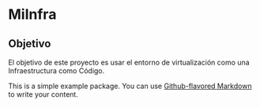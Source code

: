 # MiInfra

## Objetivo
El objetivo de este proyecto es usar el entorno de virtualización como una Infraestructura como Código.




This is a simple example package. You can use
[Github-flavored Markdown](https://guides.github.com/features/mastering-markdown/)
to write your content.